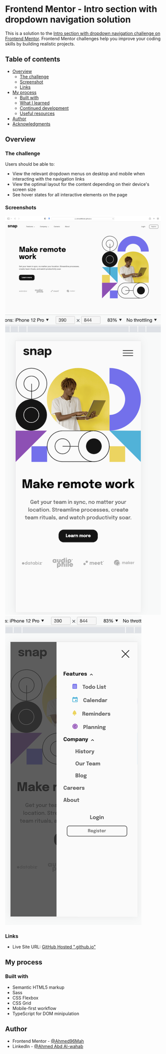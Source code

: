 # Frontend Mentor - Intro section with dropdown navigation solution

This is a solution to the [Intro section with dropdown navigation challenge on Frontend Mentor](https://www.frontendmentor.io/challenges/intro-section-with-dropdown-navigation-ryaPetHE5). Frontend Mentor challenges help you improve your coding skills by building realistic projects.

## Table of contents

- [Overview](#overview)
  - [The challenge](#the-challenge)
  - [Screenshot](#screenshot)
  - [Links](#links)
- [My process](#my-process)
  - [Built with](#built-with)
  - [What I learned](#what-i-learned)
  - [Continued development](#continued-development)
  - [Useful resources](#useful-resources)
- [Author](#author)
- [Acknowledgments](#acknowledgments)

## Overview

### The challenge

Users should be able to:

- View the relevant dropdown menus on desktop and mobile when interacting with the navigation links
- View the optimal layout for the content depending on their device's screen size
- See hover states for all interactive elements on the page

### Screenshots

![](./design/ScreenShots/Desktop-ScreenShot.png)
![](./design/ScreenShots/Mobile-ScreenShot.png) ![](./design/ScreenShots/Mobile-ScreenShot(Active-State).png)

### Links

- Live Site URL: [GitHub Hosted ".github.io"](https://ahmed96mah.github.io/F-E-Mentor-Snap-Design/)

## My process

### Built with

- Semantic HTML5 markup
- Sass
- CSS Flexbox
- CSS Grid
- Mobile-first workflow
- TypeScript for DOM minipulation

## Author

- Frontend Mentor - [@Ahmed96Mah](https://www.frontendmentor.io/profile/Ahmed96Mah)
- LinkedIn - [@Ahmed Abd Al-wahab](https://www.linkedin.com/in/ahmed-abd-al-wahab-b177a1140/)
